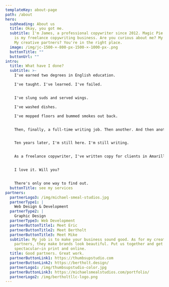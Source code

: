```yaml
---
templateKey: about-page
path: /about
hero:
  subheading: About us
  title: Okay, you got me.
  subtitle: I'm James, a professional copywriter since 2012. Magic Pie Copywriting
    is my freelance copywriting business. Are you curious about me? My clients?
    My creative partners? You're in the right place.
  image: /img/jc-1500-×-800-px-1500-×-1000-px-.png
  buttonTitle: ""
  buttonUrl: ""
intro:
  title: What have I done?
  subtitle: >-
    I've earned two degrees in English education. 

    I've taught. I've learned. I've failed.


    I've slung suds and served wings. 

    I've washed dishes. 

    I've mopped floors and bummed smokes out back.


    Then, finally, a full-time writing job. Then another. And then another.


    Ten years later, I'm still here. I'm still writing.


    As a freelance copywriter, I've written copy for clients in Amarillo, Buffalo, and Chicago. B2B. B2C. Websites. Videos. All sorts of stuff. 


    I love it. Will you?


    There's only one way to find out.
  buttonTitle: see my services
partners:
  partnerLogo3: /img/michael-smeal-studios.jpg
  partnerType1: |
    Web Design & Development
  partnerType2: |
    Graphic Design
  partnerType3: Web Development
  partnerButtonTitle1: Meet Eric
  partnerButtonTitle2: Meet Bertholt
  partnerButtonTitle3: Meet Mike
  subtitle: My job is to make your business sound good. As for my creative
    partners, they make brands look beautiful. Put us together and get something
    spectacular—in print and online.
  title: Good partners. Great work.
  partnerButtonLink1: https://thumbsupstudio.com
  partnerButtonLink2: https://bertholt.design/
  partnerLogo1: /img/thumbsupstudio-color.jpg
  partnerButtonLink3: https://michaelsmealstudios.com/portfolio/
  partnerLogo2: /img/bertholtllc-logo.png
---
```


